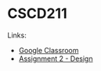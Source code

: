 # CSCD211

Links:
* <a href ="https://classroom.google.com/c/Nzk5OTQ3MjE1MTY5" target="_blank">Google Classroom</a>
* <a href="https://classroom.github.com/a/Tr2ytVOg" target="_blank">Assignment 2 - Design</a>



